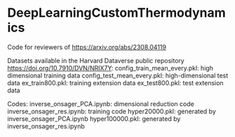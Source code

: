 # DeepLearningCustomThermodynamics
Code for reviewers of https://arxiv.org/abs/2308.04119

Datasets available in the Harvard Dataverse public repository https://doi.org/10.7910/DVN/NRIX7Y:
config_train_mean_every.pkl: high dimensional training data
config_test_mean_every.pkl: high-dimensional test data
ex_train800.pkl: training extension data
ex_test800.pkl: test extension data

Codes:
inverse_onsager_PCA.ipynb: dimensional reduction code
inverse_onsager_res.ipynb: training code
hyper20000.pkl: generated by inverse_onsager_PCA.ipynb
hyper100000.pkl: generated by inverse_onsager_res.ipynb
